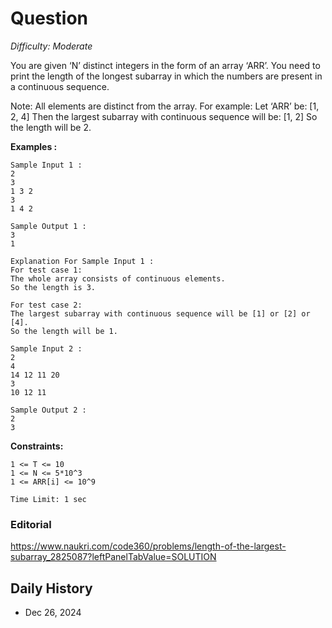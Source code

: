 # Question 

_Difficulty: Moderate_

You are given ‘N’ distinct integers in the form of an array ‘ARR’. You need to print the length of the longest subarray in which the numbers are present in a continuous sequence.

Note: All elements are distinct from the array.
For example:
Let ‘ARR’ be: [1, 2, 4]
Then the largest subarray with continuous sequence will be: [1, 2]
So the length will be 2.

**Examples :**
```
Sample Input 1 :
2
3
1 3 2
3
1 4 2

Sample Output 1 :
3
1

Explanation For Sample Input 1 :
For test case 1: 
The whole array consists of continuous elements.
So the length is 3.

For test case 2: 
The largest subarray with continuous sequence will be [1] or [2] or [4].
So the length will be 1.

Sample Input 2 :
2
4 
14 12 11 20
3
10 12 11

Sample Output 2 :
2
3
```

**Constraints:**
```
1 <= T <= 10
1 <= N <= 5*10^3
1 <= ARR[i] <= 10^9

Time Limit: 1 sec
```

### Editorial
https://www.naukri.com/code360/problems/length-of-the-largest-subarray_2825087?leftPanelTabValue=SOLUTION

## Daily History
- Dec 26, 2024